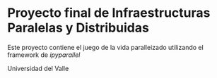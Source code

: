 # Proyecto final de Infraestructuras Paralelas y Distribuidas
Este proyecto contiene el juego de la vida paralleizado utilizando el framework de *ipyparallel*

Universidad del Valle
